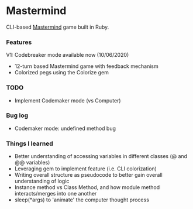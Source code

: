 # Mastermind
CLI-based [Mastermind](https://en.wikipedia.org/wiki/Mastermind_(board_game)) game built in Ruby.

### Features
V1: Codebreaker mode available now (10/06/2020)
- 12-turn based Mastermind game with feedback mechanism
- Colorized pegs using the Colorize gem

### TODO
- Implement Codemaker mode (vs Computer)

### Bug log 
- Codemaker mode: undefined method bug 


### Things I learned
- Better understanding of accessing variables in different classes (@ and @@ variables)
- Leveraging gem to implement feature (i.e. CLI colorization)
- Writing overall structure as pseudocode to better gain overall understanding of logic
- Instance method vs Class Method, and how module method interacts/merges into one another
- sleep(*args) to 'animate' the computer thought process

